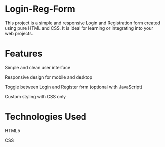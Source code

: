 # Login-Reg-Form
This project is a simple and responsive Login and Registration form created using pure HTML and CSS. It is ideal for learning or integrating into your web projects.

# Features

Simple and clean user interface

Responsive design for mobile and desktop

Toggle between Login and Register form (optional with JavaScript)

Custom styling with CSS only


# Technologies Used

HTML5

CSS
